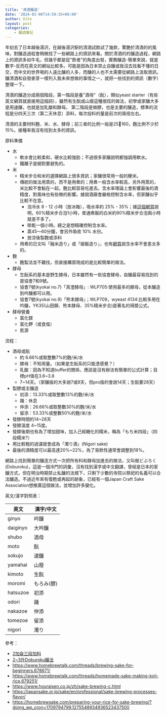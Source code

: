```yaml
---
title: '清酒釀造'
date: '2024-03-08T14:50:35+00:00'
author: Vito
layout: post
categories:
    - 釀酒筆記
---
```

年初去了日本越後湯沢，在越後湯沢駅的清酒試飲試了幾款，驚艷於清酒的的風味，對釀造過程會稍微找了一些網路上的資訊來看。關於清酒的的釀造過程，網路上的資訊多如牛毛，但幾乎都是從"飲者"的角度出發，實務釀造-簡單來說，就是數字-反而在英文的網站比較多。可能是因為日本禁止自釀或我沒去找看不懂的日交，而中文的世界喝的人遠比釀的人多，而釀的人也不太需要從網路上汲取資訊。釀清酒和自發麥芽一樣列入我未來想做的事情之一，就把一些找到的資訊（數字）整理一下。

清酒的釀造分成兩個階段，第一階段是養"酒母"（酛），類似yeast starter（有些英文網頁就直接用這個詞），雖然有生酛或山廢這種很炫的做法，初學或家釀大多是用速釀，也就是加乳酸和酵母。 第二階段是做醪，也是主要的釀造，標準的流程是分四天三次（第二天休息）添料，每次投料的量是前次的兩倍左右。

清酒的主要材料麴、米、水、酵母；前三者的比例一般是25:100:160，麴比例不少於15%。接種率我沒有找到太多的資訊。

原料準備
- 水
    - 軟水會比較柔和，硬水比較強勁；不過很多家釀說明都強調用軟水。
    - 鐵離子是絕對要避免的。
- 米
    - 精米步合和米的選擇網路上很多資訊；家釀很常用一般的粳米。
    - 傳統的做法用蒸的，而不是用煮的；用煮一般含水率較高，另外用蒸的，米比較不會黏在一起，麴比較容易吃進去。含水率理論上會影響最後的酒精度，對風味也有些微的影響。據說酒廠會嚴格控制含水率，但家釀似乎比較不在意。
        - 泡冷水 8 - 12 小時（放冰箱），吸水率約 25% - 35%；據[這個網頁](https://homebrewsake.com/preparing-your-rice-for-sake-brewing/?doing_wp_cron=1709794799.1275548934936523437500)說明，60%精米步合泡1小時，普通煮飯的白米約90%精米步合泡兩小時就差不多了。
        - 晾乾一個小時。總之是想精確控制含水率。
        - 蒸45～60分鐘，會另外吸收 10% 水份。
        - 放涼後製麴或添料
    - 用煮的日文叫「融米造り」或「姫飯造り」，也有[網頁](https://www.houraisen.co.jp/ja/sake-brewing.html)說含水率不會差太多的。
- 麴
    - 麴製法並不難找，但直接購買現成的是比較簡單的做法。
- 酵母
    - 生酛系的基本是野生酵母，日本雖然有一些協會酵母，自釀最容易找到的是協會7和9號。
    - 協會7號(kyokai no.7)「真澄酵母」: WLP705:使用最多的酵母，從本釀造到吟釀都可以用。
    - 協會7號(kyokai no.9)「熊本酵母」；WLP709，wyeast 4134:比較多用在吟釀，YK35(山田錦、熊本酵母、35%精米步合)是著名的得奬公式。
- 酵母營養
    - 氯化鎂 
    - 氯化鉀（或食塩）
    - 氮源

流程：
    
- 酒母或酛
    - 約 6.66%或取整數7%的麴/米/水
    - 酵母：不知用量。（如果是生酛系的只能憑感覺？）
    - 乳酸：因為不知道buffer的關係，應該是沒有辦法有簡單的公式計算；目標pH值在3.6~3.8
    - 7~14天。（家釀版的大多說7或8天，但pro版的會說14天；生酛要28天）
- 製醪或主釀造
    - 初添：13.33%或取整數13%的麴/米/水
    - 踊：休息
    - 仲添：26.66%或取整數30%的麴/米/水
    - 留添：53.33%或整數50%的麴/米/水
- 發酵時間約14~28天
- 發酵溫度 4~15度。
- 發酵後期也有為了增加甜味，加入己經糖化的糯米，稱為「もち米四段」（四段糯米?）
- 用比較粗的過濾就會成為「濁り酒」(Nigori sake)
- 最後的酒精度可以最高達20%~22%，為了易飲性通常會調整到18%。


網路上找到簡單的釀造方式一次把所有料和酵母加進去的做法，又叫做どぶろく(Doburoku)，這是一個冷門的詞彙，沒有找到漢字或中文翻譯，曾經是日本的家釀方式，但在明治時期禁止私釀的法規下，只剩下少數的寺院以祭祀的名義可以合法釀造。不過近年來有復甦或再起的跡象，已經有一個Japan Craft Sake Association想推廣這個做法，並增加許多變化。

英文/漢字對照表：

|英文 | 漢字/中文 | 
|-- | -- |
| ginyo | 吟釀 |
| daiginyo | 大吟釀 |
| shubo | 酒母 |
| moto | 酛 |
| sokujo | 速釀 |
| yamahai | 山廢 |
| kimoto | 生酛 |
| moromi | もろみ(醪) |
| hatsuzoe | 初添 |
| odori | 踊 |
| nakazoe | 仲添 | 
| tomezoe | 留添 |
| nigori | 濁り |


參考：

- [2加侖三段加料](https://homebrewsake.com/recipe/)
- [2~3升Doburoku釀法](https://www.brewsake.org/homebrew-recipe)
- https://www.homebrewtalk.com/threads/brewing-sake-for-beginners.678671/
- https://www.homebrewtalk.com/threads/homemade-sake-making-koji-rice.679251/
- https://www.houraisen.co.jp/zh/sake-brewing-c.html
- https://japansake.or.jp/sake/en/professional/sake-brewing-processes-flavor/
- https://homebrewsake.com/preparing-your-rice-for-sake-brewing/?doing_wp_cron=1709794799.1275548934936523437500